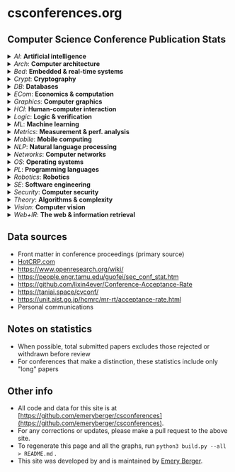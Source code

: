 # csconferences.org

## Computer Science Conference Publication Stats


<details>
<summary>
<em>AI</em>: <b>Artificial intelligence</b>
</summary>
<A NAME="AAAI">
<P><B><A HREF="https://dblp.org/db/conf/aaai/index.html">AAAI</A></B>
 <em>mean acceptance rate, last 5 years: 19%</em><br>
<IMG SRC="https://github.com/emeryberger/csconferences/blob/main/graphs/AAAI.png?raw=true" WIDTH="500" />

<A NAME="IJCAI">
<P><B><A HREF="https://dblp.org/db/conf/ijcai/index.html">IJCAI</A></B>
 <em>mean acceptance rate, last 5 years: 16%</em><br>
<IMG SRC="https://github.com/emeryberger/csconferences/blob/main/graphs/IJCAI.png?raw=true" WIDTH="500" />


</details>

<details>
<summary>
<em>Arch</em>: <b>Computer architecture</b>
</summary>
<A NAME="ASPLOS">
<P><B><A HREF="https://dblp.org/db/conf/asplos/index.html">ASPLOS</A></B>
 <em>mean acceptance rate, last 5 years: 21%</em><br>
<IMG SRC="https://github.com/emeryberger/csconferences/blob/main/graphs/ASPLOS.png?raw=true" WIDTH="500" />

<A NAME="HPCA">
<P><B><A HREF="https://dblp.org/db/conf/hpca/index.html">HPCA</A></B>
 <em>mean acceptance rate, last 5 years: 25%</em><br>
<IMG SRC="https://github.com/emeryberger/csconferences/blob/main/graphs/HPCA.png?raw=true" WIDTH="500" />

<A NAME="ISCA">
<P><B><A HREF="https://dblp.org/db/conf/isca/index.html">ISCA</A></B>
 <em>mean acceptance rate, last 5 years: 18%</em><br>
<IMG SRC="https://github.com/emeryberger/csconferences/blob/main/graphs/ISCA.png?raw=true" WIDTH="500" />

<A NAME="MICRO">
<P><B><A HREF="https://dblp.org/db/conf/micro/index.html">MICRO</A></B>
 <em>mean acceptance rate, last 5 years: 22%</em><br>
<IMG SRC="https://github.com/emeryberger/csconferences/blob/main/graphs/MICRO.png?raw=true" WIDTH="500" />


</details>

<details>
<summary>
<em>Bed</em>: <b>Embedded & real-time systems</b>
</summary>
<A NAME="RTAS">
<P><B><A HREF="https://dblp.org/db/conf/rtas/index.html">RTAS</A></B>
 <em>mean acceptance rate, last 5 years: 28%</em><br>
<IMG SRC="https://github.com/emeryberger/csconferences/blob/main/graphs/RTAS.png?raw=true" WIDTH="500" />

<A NAME="RTSS">
<P><B><A HREF="https://dblp.org/db/conf/rtss/index.html">RTSS</A></B>
 <em>mean acceptance rate, last 5 years: 25%</em><br>
<IMG SRC="https://github.com/emeryberger/csconferences/blob/main/graphs/RTSS.png?raw=true" WIDTH="500" />


</details>

<details>
<summary>
<em>Crypt</em>: <b>Cryptography</b>
</summary>
<A NAME="CRYPTO">
<P><B><A HREF="https://dblp.org/db/conf/crypto/index.html">CRYPTO</A></B>
 <em>mean acceptance rate, last 5 years: 23%</em><br>
<IMG SRC="https://github.com/emeryberger/csconferences/blob/main/graphs/CRYPTO.png?raw=true" WIDTH="500" />

<A NAME="EuroCrypt">
<P><B><A HREF="https://dblp.org/db/conf/eurocrypt/index.html">EuroCrypt</A></B>
 <em>mean acceptance rate, last 5 years: 22%</em><br>
<IMG SRC="https://github.com/emeryberger/csconferences/blob/main/graphs/EuroCrypt.png?raw=true" WIDTH="500" />


</details>

<details>
<summary>
<em>DB</em>: <b>Databases</b>
</summary>
<A NAME="ICDE">
<P><B><A HREF="https://dblp.org/db/conf/icde/index.html">ICDE</A></B>
 <em>mean acceptance rate, last 5 years: 24%</em><br>
<IMG SRC="https://github.com/emeryberger/csconferences/blob/main/graphs/ICDE.png?raw=true" WIDTH="500" />

<A NAME="PODS">
<P><B><A HREF="https://dblp.org/db/conf/pods/index.html">PODS</A></B>
 <em>mean acceptance rate, last 5 years: 36%</em><br>
<IMG SRC="https://github.com/emeryberger/csconferences/blob/main/graphs/PODS.png?raw=true" WIDTH="500" />

<A NAME="SIGMOD">
<P><B><A HREF="https://dblp.org/db/conf/sigmod/index.html">SIGMOD</A></B>
 <em>mean acceptance rate, last 5 years: 28%</em><br>
<IMG SRC="https://github.com/emeryberger/csconferences/blob/main/graphs/SIGMOD.png?raw=true" WIDTH="500" />

<A NAME="VLDB">
<P><B><A HREF="https://dblp.org/db/conf/vldb/index.html">VLDB</A></B>
 <em>mean acceptance rate, last 5 years: 23%</em><br>
<IMG SRC="https://github.com/emeryberger/csconferences/blob/main/graphs/VLDB.png?raw=true" WIDTH="500" />


</details>

<details>
<summary>
<em>ECom</em>: <b>Economics & computation</b>
</summary>
<A NAME="EC">
<P><B><A HREF="https://dblp.org/db/conf/ec/index.html">EC</A></B>
 <em>mean acceptance rate, last 5 years: 25%</em><br>
<IMG SRC="https://github.com/emeryberger/csconferences/blob/main/graphs/EC.png?raw=true" WIDTH="500" />


</details>

<details>
<summary>
<em>Graphics</em>: <b>Computer graphics</b>
</summary>
<A NAME="SIGGRAPH">
<P><B><A HREF="https://dblp.org/db/conf/siggraph/index.html">SIGGRAPH</A></B>
 <em>mean acceptance rate, last 5 years: 28%</em><br>
<IMG SRC="https://github.com/emeryberger/csconferences/blob/main/graphs/SIGGRAPH.png?raw=true" WIDTH="500" />


</details>

<details>
<summary>
<em>HCI</em>: <b>Human-computer interaction</b>
</summary>
<A NAME="CHI">
<P><B><A HREF="https://dblp.org/db/conf/chi/index.html">CHI</A></B>
 <em>mean acceptance rate, last 5 years: 25%</em><br>
<IMG SRC="https://github.com/emeryberger/csconferences/blob/main/graphs/CHI.png?raw=true" WIDTH="500" />

<A NAME="UIST">
<P><B><A HREF="https://dblp.org/db/conf/uist/index.html">UIST</A></B>
 <em>mean acceptance rate, last 5 years: 24%</em><br>
<IMG SRC="https://github.com/emeryberger/csconferences/blob/main/graphs/UIST.png?raw=true" WIDTH="500" />


</details>

<details>
<summary>
<em>Logic</em>: <b>Logic & verification</b>
</summary>
<A NAME="CAV">
<P><B><A HREF="https://dblp.org/db/conf/cav/index.html">CAV</A></B>
 <em>mean acceptance rate, last 5 years: 20%</em><br>
<IMG SRC="https://github.com/emeryberger/csconferences/blob/main/graphs/CAV.png?raw=true" WIDTH="500" />

<A NAME="LICS">
<P><B><A HREF="https://dblp.org/db/conf/lics/index.html">LICS</A></B>
 <em>mean acceptance rate, last 5 years: 39%</em><br>
<IMG SRC="https://github.com/emeryberger/csconferences/blob/main/graphs/LICS.png?raw=true" WIDTH="500" />


</details>

<details>
<summary>
<em>ML</em>: <b>Machine learning</b>
</summary>
<A NAME="ICLR">
<P><B><A HREF="https://dblp.org/db/conf/iclr/index.html">ICLR</A></B>
 <em>mean acceptance rate, last 5 years: 30%</em><br>
<IMG SRC="https://github.com/emeryberger/csconferences/blob/main/graphs/ICLR.png?raw=true" WIDTH="500" />

<A NAME="ICML">
<P><B><A HREF="https://dblp.org/db/conf/icml/index.html">ICML</A></B>
 <em>mean acceptance rate, last 5 years: 23%</em><br>
<IMG SRC="https://github.com/emeryberger/csconferences/blob/main/graphs/ICML.png?raw=true" WIDTH="500" />

<A NAME="NeurIPS">
<P><B><A HREF="https://dblp.org/db/conf/neurips/index.html">NeurIPS</A></B>
 <em>mean acceptance rate, last 5 years: 22%</em><br>
<IMG SRC="https://github.com/emeryberger/csconferences/blob/main/graphs/NeurIPS.png?raw=true" WIDTH="500" />


</details>

<details>
<summary>
<em>Metrics</em>: <b>Measurement & perf. analysis</b>
</summary>
<A NAME="IMC">
<P><B><A HREF="https://dblp.org/db/conf/imc/index.html">IMC</A></B>
 <em>mean acceptance rate, last 5 years: 31%</em><br>
<IMG SRC="https://github.com/emeryberger/csconferences/blob/main/graphs/IMC.png?raw=true" WIDTH="500" />

<A NAME="SIGMETRICS">
<P><B><A HREF="https://dblp.org/db/conf/sigmetrics/index.html">SIGMETRICS</A></B>
 <em>mean acceptance rate, last 5 years: 17%</em><br>
<IMG SRC="https://github.com/emeryberger/csconferences/blob/main/graphs/SIGMETRICS.png?raw=true" WIDTH="500" />


</details>

<details>
<summary>
<em>Mobile</em>: <b>Mobile computing</b>
</summary>
<A NAME="MobiCom">
<P><B><A HREF="https://dblp.org/db/conf/mobicom/index.html">MobiCom</A></B>
 <em>mean acceptance rate, last 5 years: 18%</em><br>
<IMG SRC="https://github.com/emeryberger/csconferences/blob/main/graphs/MobiCom.png?raw=true" WIDTH="500" />


</details>

<details>
<summary>
<em>NLP</em>: <b>Natural language processing</b>
</summary>
<A NAME="ACL">
<P><B><A HREF="https://dblp.org/db/conf/acl/index.html">ACL</A></B>
 <em>mean acceptance rate, last 5 years: 26%</em><br>
<IMG SRC="https://github.com/emeryberger/csconferences/blob/main/graphs/ACL.png?raw=true" WIDTH="500" />

<A NAME="EMNLP">
<P><B><A HREF="https://dblp.org/db/conf/emnlp/index.html">EMNLP</A></B>
 <em>mean acceptance rate, last 5 years: 25%</em><br>
<IMG SRC="https://github.com/emeryberger/csconferences/blob/main/graphs/EMNLP.png?raw=true" WIDTH="500" />


</details>

<details>
<summary>
<em>Networks</em>: <b>Computer networks</b>
</summary>
<A NAME="NSDI">
<P><B><A HREF="https://dblp.org/db/conf/nsdi/index.html">NSDI</A></B>
 <em>mean acceptance rate, last 5 years: 17%</em><br>
<IMG SRC="https://github.com/emeryberger/csconferences/blob/main/graphs/NSDI.png?raw=true" WIDTH="500" />

<A NAME="SIGCOMM">
<P><B><A HREF="https://dblp.org/db/conf/sigcomm/index.html">SIGCOMM</A></B>
 <em>mean acceptance rate, last 5 years: 19%</em><br>
<IMG SRC="https://github.com/emeryberger/csconferences/blob/main/graphs/SIGCOMM.png?raw=true" WIDTH="500" />


</details>

<details>
<summary>
<em>OS</em>: <b>Operating systems</b>
</summary>
<A NAME="EuroSys">
<P><B><A HREF="https://dblp.org/db/conf/eurosys/index.html">EuroSys</A></B>
 <em>mean acceptance rate, last 5 years: 21%</em><br>
<IMG SRC="https://github.com/emeryberger/csconferences/blob/main/graphs/EuroSys.png?raw=true" WIDTH="500" />

<A NAME="FAST">
<P><B><A HREF="https://dblp.org/db/conf/fast/index.html">FAST</A></B>
 <em>mean acceptance rate, last 5 years: 19%</em><br>
<IMG SRC="https://github.com/emeryberger/csconferences/blob/main/graphs/FAST.png?raw=true" WIDTH="500" />

<A NAME="OSDI">
<P><B><A HREF="https://dblp.org/db/conf/osdi/index.html">OSDI</A></B>
 <em>mean acceptance rate, last 5 years: 18%</em><br>
<IMG SRC="https://github.com/emeryberger/csconferences/blob/main/graphs/OSDI.png?raw=true" WIDTH="500" />

<A NAME="SOSP">
<P><B><A HREF="https://dblp.org/db/conf/sosp/index.html">SOSP</A></B>
 <em>mean acceptance rate, last 5 years: 16%</em><br>
<IMG SRC="https://github.com/emeryberger/csconferences/blob/main/graphs/SOSP.png?raw=true" WIDTH="500" />

<A NAME="USENIX-ATC">
<P><B><A HREF="https://dblp.org/db/conf/usenix-atc/index.html">USENIX-ATC</A></B>
 <em>mean acceptance rate, last 5 years: 20%</em><br>
<IMG SRC="https://github.com/emeryberger/csconferences/blob/main/graphs/USENIX-ATC.png?raw=true" WIDTH="500" />


</details>

<details>
<summary>
<em>PL</em>: <b>Programming languages</b>
</summary>
<A NAME="CC">
<P><B><A HREF="https://dblp.org/db/conf/cc/index.html">CC</A></B>
 <em>mean acceptance rate, last 5 years: 39%</em><br>
<IMG SRC="https://github.com/emeryberger/csconferences/blob/main/graphs/CC.png?raw=true" WIDTH="500" />

<A NAME="CGO">
<P><B><A HREF="https://dblp.org/db/conf/cgo/index.html">CGO</A></B>
 <em>mean acceptance rate, last 5 years: 30%</em><br>
<IMG SRC="https://github.com/emeryberger/csconferences/blob/main/graphs/CGO.png?raw=true" WIDTH="500" />

<A NAME="ECOOP">
<P><B><A HREF="https://dblp.org/db/conf/ecoop/index.html">ECOOP</A></B>
 <em>mean acceptance rate, last 5 years: 41%</em><br>
<IMG SRC="https://github.com/emeryberger/csconferences/blob/main/graphs/ECOOP.png?raw=true" WIDTH="500" />

<A NAME="ICFP">
<P><B><A HREF="https://dblp.org/db/conf/icfp/index.html">ICFP</A></B>
 <em>mean acceptance rate, last 5 years: 34%</em><br>
<IMG SRC="https://github.com/emeryberger/csconferences/blob/main/graphs/ICFP.png?raw=true" WIDTH="500" />

<A NAME="ISMM">
<P><B><A HREF="https://dblp.org/db/conf/ismm/index.html">ISMM</A></B>
 <em>mean acceptance rate, last 5 years: 52%</em><br>
<IMG SRC="https://github.com/emeryberger/csconferences/blob/main/graphs/ISMM.png?raw=true" WIDTH="500" />

<A NAME="OOPSLA">
<P><B><A HREF="https://dblp.org/db/conf/oopsla/index.html">OOPSLA</A></B>
 <em>mean acceptance rate, last 5 years: 34%</em><br>
<IMG SRC="https://github.com/emeryberger/csconferences/blob/main/graphs/OOPSLA.png?raw=true" WIDTH="500" />

<A NAME="PLDI">
<P><B><A HREF="https://dblp.org/db/conf/pldi/index.html">PLDI</A></B>
 <em>mean acceptance rate, last 5 years: 24%</em><br>
<IMG SRC="https://github.com/emeryberger/csconferences/blob/main/graphs/PLDI.png?raw=true" WIDTH="500" />

<A NAME="POPL">
<P><B><A HREF="https://dblp.org/db/conf/popl/index.html">POPL</A></B>
 <em>mean acceptance rate, last 5 years: 25%</em><br>
<IMG SRC="https://github.com/emeryberger/csconferences/blob/main/graphs/POPL.png?raw=true" WIDTH="500" />

<A NAME="PPoPP">
<P><B><A HREF="https://dblp.org/db/conf/ppopp/index.html">PPoPP</A></B>
 <em>mean acceptance rate, last 5 years: 22%</em><br>
<IMG SRC="https://github.com/emeryberger/csconferences/blob/main/graphs/PPoPP.png?raw=true" WIDTH="500" />


</details>

<details>
<summary>
<em>Robotics</em>: <b>Robotics</b>
</summary>
<A NAME="ICRA">
<P><B><A HREF="https://dblp.org/db/conf/icra/index.html">ICRA</A></B>
 <em>mean acceptance rate, last 5 years: 43%</em><br>
<IMG SRC="https://github.com/emeryberger/csconferences/blob/main/graphs/ICRA.png?raw=true" WIDTH="500" />

<A NAME="IROS">
<P><B><A HREF="https://dblp.org/db/conf/iros/index.html">IROS</A></B>
 <em>mean acceptance rate, last 5 years: 46%</em><br>
<IMG SRC="https://github.com/emeryberger/csconferences/blob/main/graphs/IROS.png?raw=true" WIDTH="500" />


</details>

<details>
<summary>
<em>SE</em>: <b>Software engineering</b>
</summary>
<A NAME="ASE">
<P><B><A HREF="https://dblp.org/db/conf/ase/index.html">ASE</A></B>
 <em>mean acceptance rate, last 5 years: 21%</em><br>
<IMG SRC="https://github.com/emeryberger/csconferences/blob/main/graphs/ASE.png?raw=true" WIDTH="500" />

<A NAME="FSE">
<P><B><A HREF="https://dblp.org/db/conf/fse/index.html">FSE</A></B>
 <em>mean acceptance rate, last 5 years: 24%</em><br>
<IMG SRC="https://github.com/emeryberger/csconferences/blob/main/graphs/FSE.png?raw=true" WIDTH="500" />

<A NAME="ICSE">
<P><B><A HREF="https://dblp.org/db/conf/icse/index.html">ICSE</A></B>
 <em>mean acceptance rate, last 5 years: 23%</em><br>
<IMG SRC="https://github.com/emeryberger/csconferences/blob/main/graphs/ICSE.png?raw=true" WIDTH="500" />

<A NAME="ISSTA">
<P><B><A HREF="https://dblp.org/db/conf/issta/index.html">ISSTA</A></B>
 <em>mean acceptance rate, last 5 years: 24%</em><br>
<IMG SRC="https://github.com/emeryberger/csconferences/blob/main/graphs/ISSTA.png?raw=true" WIDTH="500" />


</details>

<details>
<summary>
<em>Security</em>: <b>Computer security</b>
</summary>
<A NAME="CCS">
<P><B><A HREF="https://dblp.org/db/conf/ccs/index.html">CCS</A></B>
 <em>mean acceptance rate, last 5 years: 18%</em><br>
<IMG SRC="https://github.com/emeryberger/csconferences/blob/main/graphs/CCS.png?raw=true" WIDTH="500" />

<A NAME="NDSS">
<P><B><A HREF="https://dblp.org/db/conf/ndss/index.html">NDSS</A></B>
 <em>mean acceptance rate, last 5 years: 17%</em><br>
<IMG SRC="https://github.com/emeryberger/csconferences/blob/main/graphs/NDSS.png?raw=true" WIDTH="500" />

<A NAME="Oakland">
<P><B><A HREF="https://dblp.org/db/conf/oakland/index.html">Oakland</A></B>
 <em>mean acceptance rate, last 5 years: 13%</em><br>
<IMG SRC="https://github.com/emeryberger/csconferences/blob/main/graphs/Oakland.png?raw=true" WIDTH="500" />

<A NAME="UsenixSec">
<P><B><A HREF="https://dblp.org/db/conf/usenixsec/index.html">UsenixSec</A></B>
 <em>mean acceptance rate, last 5 years: 22%</em><br>
<IMG SRC="https://github.com/emeryberger/csconferences/blob/main/graphs/UsenixSec.png?raw=true" WIDTH="500" />


</details>

<details>
<summary>
<em>Theory</em>: <b>Algorithms & complexity</b>
</summary>
<A NAME="FOCS">
<P><B><A HREF="https://dblp.org/db/conf/focs/index.html">FOCS</A></B>
 <em>mean acceptance rate, last 5 years: 32%</em><br>
<IMG SRC="https://github.com/emeryberger/csconferences/blob/main/graphs/FOCS.png?raw=true" WIDTH="500" />

<A NAME="SODA">
<P><B><A HREF="https://dblp.org/db/conf/soda/index.html">SODA</A></B>
 <em>mean acceptance rate, last 5 years: 31%</em><br>
<IMG SRC="https://github.com/emeryberger/csconferences/blob/main/graphs/SODA.png?raw=true" WIDTH="500" />

<A NAME="STOC">
<P><B><A HREF="https://dblp.org/db/conf/stoc/index.html">STOC</A></B>
 <em>mean acceptance rate, last 5 years: 27%</em><br>
<IMG SRC="https://github.com/emeryberger/csconferences/blob/main/graphs/STOC.png?raw=true" WIDTH="500" />


</details>

<details>
<summary>
<em>Vision</em>: <b>Computer vision</b>
</summary>
<A NAME="CVPR">
<P><B><A HREF="https://dblp.org/db/conf/cvpr/index.html">CVPR</A></B>
 <em>mean acceptance rate, last 5 years: 24%</em><br>
<IMG SRC="https://github.com/emeryberger/csconferences/blob/main/graphs/CVPR.png?raw=true" WIDTH="500" />

<A NAME="ECCV">
<P><B><A HREF="https://dblp.org/db/conf/eccv/index.html">ECCV</A></B>
 <em>mean acceptance rate, last 5 years: 28%</em><br>
<IMG SRC="https://github.com/emeryberger/csconferences/blob/main/graphs/ECCV.png?raw=true" WIDTH="500" />

<A NAME="ICCV">
<P><B><A HREF="https://dblp.org/db/conf/iccv/index.html">ICCV</A></B>
 <em>mean acceptance rate, last 5 years: 28%</em><br>
<IMG SRC="https://github.com/emeryberger/csconferences/blob/main/graphs/ICCV.png?raw=true" WIDTH="500" />


</details>

<details>
<summary>
<em>Web+IR</em>: <b>The web & information retrieval</b>
</summary>
<A NAME="SIGIR">
<P><B><A HREF="https://dblp.org/db/conf/sigir/index.html">SIGIR</A></B>
 <em>mean acceptance rate, last 5 years: 22%</em><br>
<IMG SRC="https://github.com/emeryberger/csconferences/blob/main/graphs/SIGIR.png?raw=true" WIDTH="500" />

<A NAME="WSDM">
<P><B><A HREF="https://dblp.org/db/conf/wsdm/index.html">WSDM</A></B>
 <em>mean acceptance rate, last 5 years: 16%</em><br>
<IMG SRC="https://github.com/emeryberger/csconferences/blob/main/graphs/WSDM.png?raw=true" WIDTH="500" />

<A NAME="WWW">
<P><B><A HREF="https://dblp.org/db/conf/www/index.html">WWW</A></B>
 <em>mean acceptance rate, last 5 years: 18%</em><br>
<IMG SRC="https://github.com/emeryberger/csconferences/blob/main/graphs/WWW.png?raw=true" WIDTH="500" />

</details>


## Data sources

* Front matter in conference proceedings (primary source)
* [HotCRP.com](https://hotcrp.com)
* https://www.openresearch.org/wiki/
* https://people.engr.tamu.edu/guofei/sec_conf_stat.htm
* https://github.com/lixin4ever/Conference-Acceptance-Rate
* https://taniai.space/cvconf/
* https://unit.aist.go.jp/hcmrc/mr-rt/acceptance-rate.html
* Personal communications

## Notes on statistics

* When possible, total submitted papers excludes those rejected or withdrawn before review
* For conferences that make a distinction, these statistics include only "long" papers

## Other info

* All code and data for this site is at [https://github.com/emeryberger/csconferences](https://github.com/emeryberger/csconferences).
* For any corrections or updates, please make a pull request to the above site.
* To regenerate this page and all the graphs, run `python3 build.py --all > README.md` .
* This site was developed by and is maintained by [Emery Berger](https://github.com/emeryberger).
    
